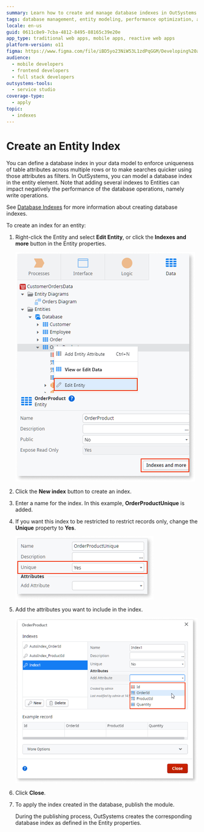 ```yaml
---
summary: Learn how to create and manage database indexes in OutSystems 11 (O11) to enhance search performance and enforce attribute uniqueness.
tags: database management, entity modeling, performance optimization, application development, data uniqueness
locale: en-us
guid: 0611c8e9-7cba-4812-8495-88165c39e20e
app_type: traditional web apps, mobile apps, reactive web apps
platform-version: o11
figma: https://www.figma.com/file/iBD5yo23NiW53L1zdPqGGM/Developing%20an%20Application?node-id=159:21
audience:
  - mobile developers
  - frontend developers
  - full stack developers
outsystems-tools:
  - service studio
coverage-type:
  - apply
topic:
  - indexes
---
```


# Create an Entity Index
  
You can define a database index in your data model to enforce uniqueness of table attributes across multiple rows or to make searches quicker using those attributes as filters. In OutSystems, you can model a database index in the entity element.
Note that adding several indexes to Entities can impact negatively the performance of the database operations, namely write operations.

<div class="info" markdown="1">

See [Database Indexes](<../../../ref/data/database/database-indexes.md>) for more information about creating database indexes.

</div>

To create an index for an entity:

1. Right-click the Entity and select **Edit Entity**, or click the **Indexes and more** button in the Entity properties.

    ![Screenshot of the Edit Entity dialog in OutSystems with the Indexes and more button highlighted](images/create-database-index-edit-entity-ss.png "Edit Entity Dialog")

1. Click the **New index** button to create an index.

1. Enter a name for the index.
    In this example, **OrderProductUnique** is added.

1. If you want this index to be restricted to restrict records only, change the **Unique** property to **Yes**.

    ![Screenshot showing the Unique property toggle set to Yes for a new index in OutSystems](images/change-unique-property-ss.png "Unique Property Toggle")

1. Add the attributes you want to include in the index.

    ![Screenshot of adding attributes to a new index in the OutSystems platform](images/add-index-attributes-ss.png "Adding Index Attributes")

1. Click **Close**.

1. To apply the index created in the database, publish the module.

    During the publishing process, OutSystems creates the corresponding database index as defined in the Entity properties.
